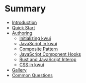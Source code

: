 # Summary

- [Introduction](./intro.md)
- [Quick Start](./quick-start.md)
- [Authoring]()
    - [Initializing kwui](./authoring/initialize.md)
    - [JavaScript in kwui](./authoring/javascript.md)
    - [Composite Pattern](./authoring/elements.md)
    - [JavaScript Component Hooks](./authoring/hooks.md)
    - [Rust and JavaScript Interop](./authoring/rust.md)
    - [CSS in kwui](./authoring/css.md)
- [Gallery]()
- [Common Questions]()

